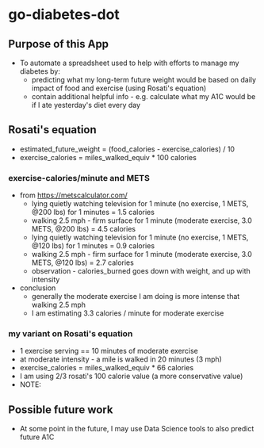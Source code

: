# go-diabetes-dot

## Purpose of this App
* To automate a spreadsheet used to help with efforts to manage my diabetes by:
  * predicting what my long-term future weight would be based on daily impact of food and exercise (using Rosati's equation)
  * contain additional helpful info - e.g. calculate what my A1C would be if I ate yesterday's diet every day
  
## Rosati's equation
* estimated_future_weight = (food_calories - exercise_calories) / 10
* exercise_calories = miles_walked_equiv * 100 calories

### exercise-calories/minute and METS
* from https://metscalculator.com/
  * lying quietly watching television for 1 minute (no exercise, 1 METS, @200 lbs) for 1 minutes = 1.5 calories
  * walking 2.5 mph - firm surface for 1 minute (moderate exercise, 3.0 METS, @200 lbs) = 4.5 calories
  * lying quietly watching television for 1 minute (no exercise, 1 METS, @120 lbs) for 1 minutes = 0.9 calories
  * walking 2.5 mph - firm surface for 1 minute (moderate exercise, 3.0 METS, @120 lbs) = 2.7 calories
  * observation - calories_burned goes down with weight, and up with intensity 
* conclusion
  * generally the moderate exercise I am doing is more intense that walking 2.5 mph
  * I am estimating 3.3 calories / minute for moderate exercise
  
### my variant on Rosati's equation
* 1 exercise serving == 10 minutes of moderate exercise
* at moderate intensity - a mile is walked in 20 minutes (3 mph)
* exercise_calories = miles_walked_equiv * 66 calories
* I am using 2/3 rosati's 100 calorie value (a more conservative value)
* NOTE: 

## Possible future work
* At some point in the future, I may use Data Science tools to also predict future A1C
